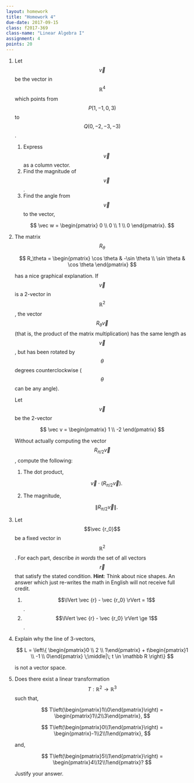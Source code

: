 ```yaml
---
layout: homework
title: "Homework 4"
due-date: 2017-09-15
class: f2017-369
class-name: "Linear Algebra I"
assignment: 4
points: 20
---
```


1.  Let $$\vec v$$ be the vector in $$\mathbb R^4$$ which points from
    $$P(1,-1,0,3)$$ to $$Q(0,-2,-3,-3)$$.
    1.  Express $$\vec v$$ as a column vector.
    2.  Find the magnitude of $$\vec v$$.
    3.  Find the angle from $$\vec v$$ to the vector,
    
    $$
    \vec w = \begin{pmatrix}
    0 \\ 0 \\ 1 \\ 0
    \end{pmatrix}.
    $$
    
2.  The matrix $$R_\theta$$

    $$
    R_\theta = \begin{pmatrix}
    \cos \theta & -\sin \theta \\
    \sin \theta & \cos \theta
    \end{pmatrix}
    $$
    
    has a nice graphical explanation. If $$\vec v$$ is a 2-vector in
    $$\mathbb R^2$$, the vector $$R_\theta \vec v$$ (that is, the product of the
    matrix multiplication) has the same length as $$\vec v$$, but has been rotated by
    $$\theta$$ degrees counterclockwise ($$\theta$$ can be any angle).
    
    Let $$\vec v$$ be the 2-vector
    
    $$
    \vec v = \begin{pmatrix}
    1 \\ -2
    \end{pmatrix}
    $$
    
    Without actually computing the vector $$R_{\pi/2} \vec v$$, compute the following:
    
    1.  The dot product,
    
        $$
        \vec v \cdot \left(R_{\pi/2} \vec v\right).
        $$
        
    2.  The magnitude,
    
        $$
        \lVert R_{\pi/2} \vec v \rVert.
        $$
        
3.  Let $$\vec {r_0}$$ be a fixed vector in $$\mathbb R^2$$. For each part,
    describe *in words* the set of all vectors $$\vec r$$ that satisfy the
    stated condition. **Hint**: Think about nice shapes. An answer which just
    re-writes the math in English will not receive full credit.
    
    1.  $$\lVert \vec {r} - \vec {r_0} \rVert = 1$$.
    2.  $$\lVert \vec {r} - \vec {r_0} \rVert \ge 1$$.
    
4.  Explain why the line of 3-vectors,

    $$
    L = \left\{ \begin{pmatrix}0 \\ 2 \\ 1\end{pmatrix} + t\begin{pmatrix}1 \\ -1 \\ 0\end{pmatrix} \;\middle|\; t \in \mathbb R \right\}
    $$
    
    is not a vector space.

5.  Does there exist a linear transformation $$T: \mathbb R^2 \to \mathbb R^3$$ such that,

    $$
    T\left(\begin{pmatrix}1\\0\end{pmatrix}\right) = \begin{pmatrix}1\\2\\3\end{pmatrix},
    $$
    
    $$
    T\left(\begin{pmatrix}0\\1\end{pmatrix}\right) = \begin{pmatrix}-1\\2\\1\end{pmatrix},
    $$
    
    and,
    
    $$
    T\left(\begin{pmatrix}5\\1\end{pmatrix}\right) = \begin{pmatrix}4\\12\\1\end{pmatrix}?
    $$

    Justify your answer.
